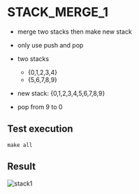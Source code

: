 # STACK_MERGE_1

- merge two stacks then make new stack
- only use push and pop

- two stacks
  - {0,1,2,3,4}
  - {5,6,7,8,9}

- new stack: {0,1,2,3,4,5,6,7,8,9}

- pop from 9 to 0


## Test execution

```
make all
```


## Result

![stack1](https://user-images.githubusercontent.com/45198475/98787432-d7174500-2442-11eb-9cf9-540a3e076217.PNG)

